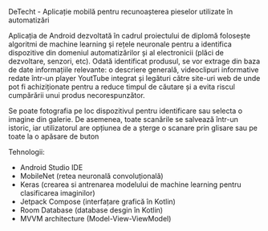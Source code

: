 DeTecht - Aplicație mobilă pentru recunoașterea pieselor utilizate în automatizări

Aplicația de Android dezvoltată în cadrul proiectului de diplomă folosește algoritmi de machine learning și rețele neuronale pentru a identifica dispozitive din domeniul automatizărilor și al electronicii (plăci de dezvoltare, senzori, etc). Odată identificat produsul, se vor extrage din baza de date informațiile relevante: o descriere generală, videoclipuri informative redate într-un player YoutTube integrat și legături către site-uri web de unde pot fi achiziționate pentru a reduce timpul de căutare și a evita riscul cumpărării unui produs necorespunzător.

Se poate fotografia pe loc dispozitivul pentru identificare sau selecta o imagine din galerie.
De asemenea, toate scanările se salvează într-un istoric, iar utilizatorul are opțiunea de a șterge o scanare prin glisare sau pe toate la o apăsare de buton

Tehnologii:

  - Android Studio IDE
  - MobileNet (retea neuronală convoluțională)
  - Keras (crearea si antrenarea modelului de machine learning pentru clasificarea imaginilor)
  - Jetpack Compose (interfațare grafică în Kotlin)
  - Room Database (database desgin în Kotlin)
  - MVVM architecture (Model-View-ViewModel)
